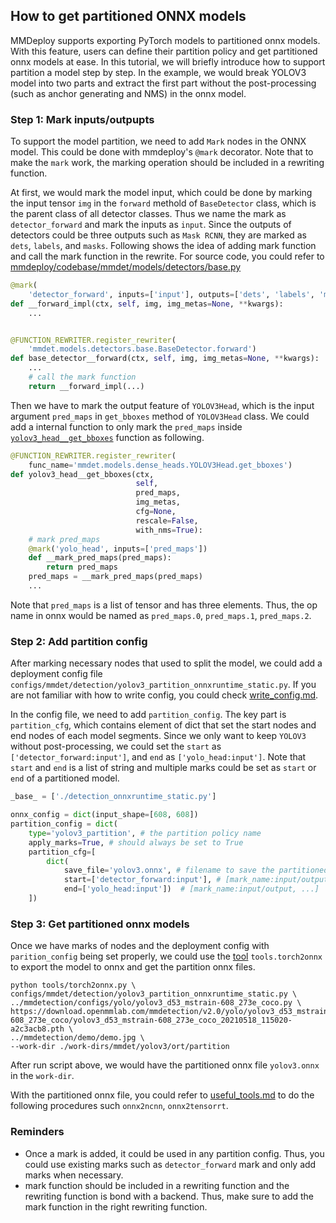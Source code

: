 ## How to get partitioned ONNX models

MMDeploy supports exporting PyTorch models to partitioned onnx models. With this feature, users can define their partition policy and get partitioned onnx models at ease. In this tutorial, we will briefly introduce how to support partition a model step by step. In the example, we would break YOLOV3 model into two parts and extract the first part without the post-processing (such as anchor generating and NMS) in the onnx model.

### Step 1: Mark inputs/outpupts

To support the model partition, we need to add `Mark` nodes in the ONNX model. This could be done with mmdeploy's `@mark` decorator. Note that to make the `mark` work, the marking operation should be included in a rewriting function.

At first, we would mark the model input, which could be done by marking the input tensor `img` in the `forward` methold of `BaseDetector` class, which is the parent class of all detector classes. Thus we name the mark as `detector_forward` and mark the  inputs as `input`. Since the outputs of detectors could be three outputs such as `Mask RCNN`, they are marked as  `dets`, `labels`, and `masks`. Following shows the idea of adding mark function and call the mark function in the rewrite. For source code, you could refer to [mmdeploy/codebase/mmdet/models/detectors/base.py](https://github.com/open-mmlab/mmdeploy/blob/86a50e343a3a45d7bc2ba3256100accc4973e71d/mmdeploy/codebase/mmdet/models/detectors/base.py)

```python
@mark(
    'detector_forward', inputs=['input'], outputs=['dets', 'labels', 'masks'])
def __forward_impl(ctx, self, img, img_metas=None, **kwargs):
    ...


@FUNCTION_REWRITER.register_rewriter(
    'mmdet.models.detectors.base.BaseDetector.forward')
def base_detector__forward(ctx, self, img, img_metas=None, **kwargs):
    ...
    # call the mark function
    return __forward_impl(...)
```

Then we have to mark the output feature of `YOLOV3Head`, which is the input argument `pred_maps` in `get_bboxes` method of `YOLOV3Head` class. We could add a internal function to only mark the `pred_maps` inside [`yolov3_head__get_bboxes`](https://github.com/open-mmlab/mmdeploy/blob/86a50e343a3a45d7bc2ba3256100accc4973e71d/mmdeploy/codebase/mmdet/models/dense_heads/yolo_head.py#L14) function as following.

```python
@FUNCTION_REWRITER.register_rewriter(
    func_name='mmdet.models.dense_heads.YOLOV3Head.get_bboxes')
def yolov3_head__get_bboxes(ctx,
                            self,
                            pred_maps,
                            img_metas,
                            cfg=None,
                            rescale=False,
                            with_nms=True):
    # mark pred_maps
    @mark('yolo_head', inputs=['pred_maps'])
    def __mark_pred_maps(pred_maps):
        return pred_maps
    pred_maps = __mark_pred_maps(pred_maps)
    ...
```

Note that `pred_maps` is a list of tensor and has three elements. Thus, the op name in onnx would be named as `pred_maps.0`, `pred_maps.1`, `pred_maps.2`.

### Step 2: Add partition config

After marking necessary nodes that used to split the model, we could add a deployment config file `configs/mmdet/detection/yolov3_partition_onnxruntime_static.py`. If you are not familiar with how to write config, you could check [write_config.md](../02-how-to-run/write_config.md).

In the config file, we need to add `partition_config`. The key part is `partition_cfg`, which contains element of dict that set the start nodes and end nodes of each model segments. Since we only want to keep `YOLOV3` without post-processing, we could set the `start` as `['detector_forward:input']`, and `end` as `['yolo_head:input']`. Note that `start` and `end` is a list of string and multiple marks could be set as `start` or `end` of a partitioned model.

```python
_base_ = ['./detection_onnxruntime_static.py']

onnx_config = dict(input_shape=[608, 608])
partition_config = dict(
    type='yolov3_partition', # the partition policy name
    apply_marks=True, # should always be set to True
    partition_cfg=[
        dict(
            save_file='yolov3.onnx', # filename to save the partitioned onnx model
            start=['detector_forward:input'], # [mark_name:input/output, ...]
            end=['yolo_head:input'])  # [mark_name:input/output, ...]
    ])

```

### Step 3: Get partitioned onnx models

Once we have marks of nodes and the deployment config with `parition_config` being set properly, we could use the [tool](../useful_tools.md#torch2onnx) `tools.torch2onnx` to export the model to onnx and get the partition onnx files.

``` shell
python tools/torch2onnx.py \
configs/mmdet/detection/yolov3_partition_onnxruntime_static.py \
../mmdetection/configs/yolo/yolov3_d53_mstrain-608_273e_coco.py \
https://download.openmmlab.com/mmdetection/v2.0/yolo/yolov3_d53_mstrain-608_273e_coco/yolov3_d53_mstrain-608_273e_coco_20210518_115020-a2c3acb8.pth \
../mmdetection/demo/demo.jpg \
--work-dir ./work-dirs/mmdet/yolov3/ort/partition
```

After run script above, we would have the partitioned onnx file `yolov3.onnx` in the `work-dir`.

With the partitioned onnx file, you could refer to [useful_tools.md](../useful_tools.md) to do the following procedures such `onnx2ncnn`, `onnx2tensorrt`.

### Reminders

- Once a mark is added, it could be used in any partition config. Thus, you could use existing marks such as `detector_forward` mark and only add marks when necessary.
- mark function should be included in a rewriting function and the rewriting function is bond with a backend. Thus, make sure to add the mark function in the right rewriting function.
